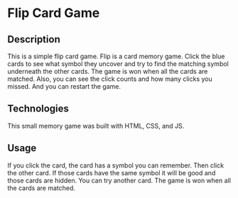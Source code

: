 # Flip Card Game

## Description

This is a simple flip card game. Flip is a card memory game. Click the blue cards to see what symbol they uncover and try to find the matching symbol underneath the other cards. The game is won when all the cards are matched. Also, you can see the click counts and how many clicks you missed. And you can restart the game.

## Technologies

This small memory game was built with HTML, CSS, and JS.

## Usage

If you click the card, the card has a symbol you can remember. Then click the other card. If those cards have the same symbol it will be good and those cards are hidden. You can try another card. The game is won when all the cards are matched. 
